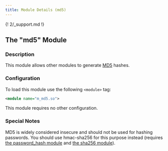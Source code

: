 ```yaml
---
title: Module Details (md5)
---
```


{! 2/_support.md !}

## The "md5" Module

### Description

This module allows other modules to generate [MD5](https://en.wikipedia.org/wiki/MD5) hashes.

### Configuration

To load this module use the following `<module>` tag:

```xml
<module name="m_md5.so">
```

This module requires no other configuration.

### Special Notes

MD5 is widely considered insecure and should not be used for hashing passwords. You should use hmac-sha256 for this purpose instead (requires [the password_hash module](/2/modules/password_hash) and [the sha256 module](/2/modules/sha256)).
